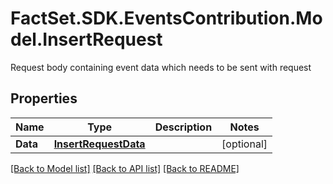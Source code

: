# FactSet.SDK.EventsContribution.Model.InsertRequest
Request body containing event data which needs to be sent with request

## Properties

Name | Type | Description | Notes
------------ | ------------- | ------------- | -------------
**Data** | [**InsertRequestData**](InsertRequestData.md) |  | [optional] 

[[Back to Model list]](../README.md#documentation-for-models) [[Back to API list]](../README.md#documentation-for-api-endpoints) [[Back to README]](../README.md)

